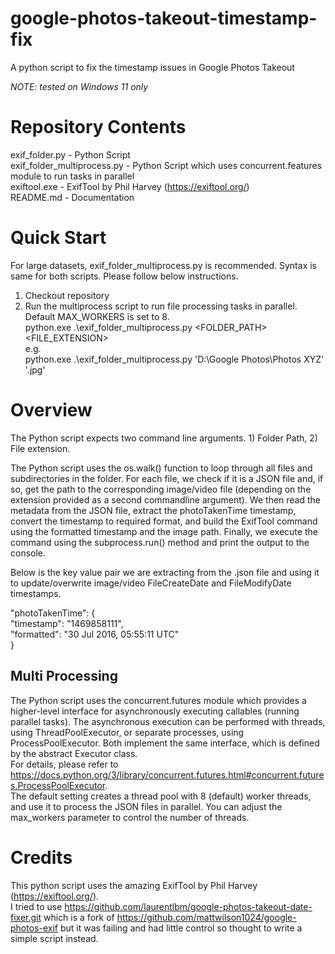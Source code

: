 # google-photos-takeout-timestamp-fix
A python script to fix the timestamp issues in Google Photos Takeout  
  
*NOTE: tested on Windows 11 only*  

# Repository Contents
exif_folder.py - Python Script  
exif_folder_multiprocess.py - Python Script which uses concurrent.features module to run tasks in parallel   
exiftool.exe - ExifTool by Phil Harvey (https://exiftool.org/)  
README.md - Documentation  

# Quick Start
For large datasets, exif_folder_multiprocess.py is recommended. Syntax is same for both scripts. Please follow below instructions.   
1) Checkout repository  
2) Run the multiprocess script to run file processing tasks in parallel. Default MAX_WORKERS is set to 8.  
python.exe .\exif_folder_multiprocess.py <FOLDER_PATH> <FILE_EXTENSION>  
e.g.  
python.exe .\exif_folder_multiprocess.py 'D:\Google Photos\Photos XYZ' '.jpg'  

# Overview
The Python script expects two command line arguments. 1) Folder Path, 2) File extension.  
 
The Python script uses the os.walk() function to loop through all files and subdirectories in the folder. For each file, we check if it is a JSON file and, if so, get the path to the corresponding image/video file (depending on the extension provided as a second commandline argument). We then read the metadata from the JSON file, extract the photoTakenTime timestamp, convert the timestamp to required format, and build the ExifTool command using the formatted timestamp and the image path. Finally, we execute the command using the subprocess.run() method and print the output to the console.  
  
Below is the key value pair we are extracting from the .json file and using it to update/overwrite image/video FileCreateDate and FileModifyDate timestamps.  
  
"photoTakenTime": {  
    "timestamp": "1469858111",  
    "formatted": "30 Jul 2016, 05:55:11 UTC"  
}  

## Multi Processing  
The Python script uses the concurrent.futures module which provides a higher-level interface for asynchronously executing callables (running parallel tasks). The asynchronous execution can be performed with threads, using ThreadPoolExecutor, or separate processes, using ProcessPoolExecutor. Both implement the same interface, which is defined by the abstract Executor class.  
For details, please refer to https://docs.python.org/3/library/concurrent.futures.html#concurrent.futures.ProcessPoolExecutor.  
The default setting creates a thread pool with 8 (default) worker threads, and use it to process the JSON files in parallel. You can adjust the max_workers parameter to control the number of threads.  
 
# Credits
This python script uses the amazing ExifTool by Phil Harvey (https://exiftool.org/).  
I tried to use https://github.com/laurentlbm/google-photos-takeout-date-fixer.git which is a fork of https://github.com/mattwilson1024/google-photos-exif but it was failing and had little control so thought to write a simple script instead. 

